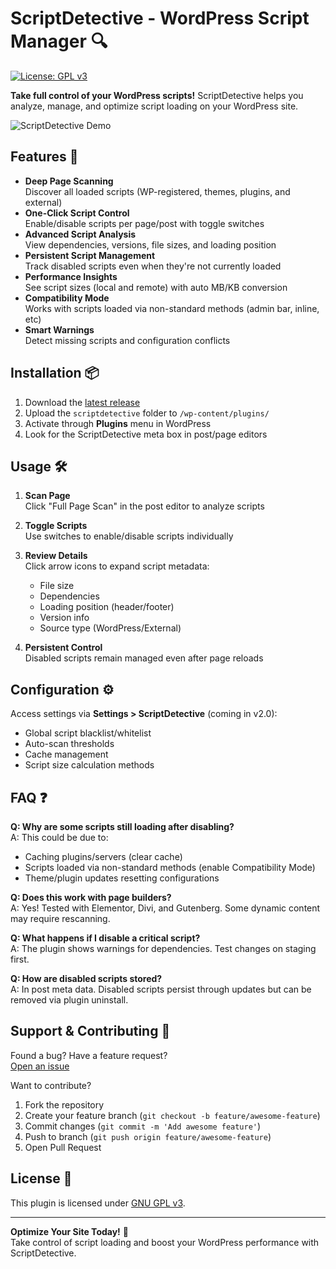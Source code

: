 # ScriptDetective - WordPress Script Manager 🔍

[![License: GPL v3](https://img.shields.io/badge/License-GPLv3-blue.svg)](https://www.gnu.org/licenses/gpl-3.0)

**Take full control of your WordPress scripts!** ScriptDetective helps you analyze, manage, and optimize script loading on your WordPress site.

![ScriptDetective Demo]([screenshot.png](https://raw.githubusercontent.com/carloscodees/scriptdetective/refs/heads/main/assets/img/Screenshot.png)) <!-- Add actual screenshot later -->

## Features 🚀

- **Deep Page Scanning**  
  Discover all loaded scripts (WP-registered, themes, plugins, and external)
- **One-Click Script Control**  
  Enable/disable scripts per page/post with toggle switches
- **Advanced Script Analysis**  
  View dependencies, versions, file sizes, and loading position
- **Persistent Script Management**  
  Track disabled scripts even when they're not currently loaded
- **Performance Insights**  
  See script sizes (local and remote) with auto MB/KB conversion
- **Compatibility Mode**  
  Works with scripts loaded via non-standard methods (admin bar, inline, etc)
- **Smart Warnings**  
  Detect missing scripts and configuration conflicts

## Installation 📦

1. Download the [latest release](https://github.com/yourusername/scriptdetective/releases)
2. Upload the `scriptdetective` folder to `/wp-content/plugins/`
3. Activate through **Plugins** menu in WordPress
4. Look for the ScriptDetective meta box in post/page editors

## Usage 🛠️

1. **Scan Page**  
   Click "Full Page Scan" in the post editor to analyze scripts
   
2. **Toggle Scripts**  
   Use switches to enable/disable scripts individually
   
3. **Review Details**  
   Click arrow icons to expand script metadata:
   - File size
   - Dependencies
   - Loading position (header/footer)
   - Version info
   - Source type (WordPress/External)

4. **Persistent Control**  
   Disabled scripts remain managed even after page reloads

## Configuration ⚙️

Access settings via **Settings > ScriptDetective** (coming in v2.0):
- Global script blacklist/whitelist
- Auto-scan thresholds
- Cache management
- Script size calculation methods

## FAQ ❓

**Q: Why are some scripts still loading after disabling?**  
A: This could be due to:  
- Caching plugins/servers (clear cache)
- Scripts loaded via non-standard methods (enable Compatibility Mode)
- Theme/plugin updates resetting configurations

**Q: Does this work with page builders?**  
A: Yes! Tested with Elementor, Divi, and Gutenberg. Some dynamic content may require rescanning.

**Q: What happens if I disable a critical script?**  
A: The plugin shows warnings for dependencies. Test changes on staging first.

**Q: How are disabled scripts stored?**  
A: In post meta data. Disabled scripts persist through updates but can be removed via plugin uninstall.

## Support & Contributing 🤝

Found a bug? Have a feature request?  
[Open an issue](https://github.com/yourusername/scriptdetective/issues)

Want to contribute?  
1. Fork the repository  
2. Create your feature branch (`git checkout -b feature/awesome-feature`)  
3. Commit changes (`git commit -m 'Add awesome feature'`)  
4. Push to branch (`git push origin feature/awesome-feature`)  
5. Open Pull Request

## License 📄

This plugin is licensed under [GNU GPL v3](https://www.gnu.org/licenses/gpl-3.0.html).

---

**Optimize Your Site Today!** 🚀  
Take control of script loading and boost your WordPress performance with ScriptDetective.

